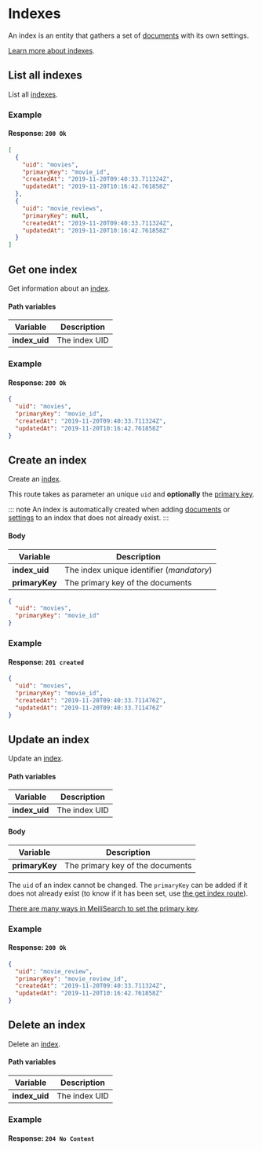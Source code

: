 # Indexes

An index is an entity that gathers a set of [documents](/learn/core_concepts/documents.md) with its own settings.

[Learn more about indexes](/learn/core_concepts/indexes.md).

## List all indexes

<RouteHighlighter method="GET" route="/indexes"/>

List all [indexes](/learn/core_concepts/indexes.md).

### Example

<CodeSamples id='list_all_indexes_1' />

#### Response: `200 Ok`

```json
[
  {
    "uid": "movies",
    "primaryKey": "movie_id",
    "createdAt": "2019-11-20T09:40:33.711324Z",
    "updatedAt": "2019-11-20T10:16:42.761858Z"
  },
  {
    "uid": "movie_reviews",
    "primaryKey": null,
    "createdAt": "2019-11-20T09:40:33.711324Z",
    "updatedAt": "2019-11-20T10:16:42.761858Z"
  }
]
```

## Get one index

<RouteHighlighter method="GET" route="/indexes/:index_uid"/>

Get information about an [index](/learn/core_concepts/indexes.md).

#### Path variables

| Variable      | Description   |
| ------------- | ------------- |
| **index_uid** | The index UID |

### Example

<CodeSamples id='get_one_index_1' />

#### Response: `200 Ok`

```json
{
  "uid": "movies",
  "primaryKey": "movie_id",
  "createdAt": "2019-11-20T09:40:33.711324Z",
  "updatedAt": "2019-11-20T10:16:42.761858Z"
}
```

## Create an index

<RouteHighlighter method="POST" route="/indexes"/>

Create an [index](/learn/core_concepts/indexes.md).

This route takes as parameter an unique `uid` and **optionally** the [primary key](/learn/core_concepts/indexes.md#primary-key).

::: note
An index is automatically created when adding [documents](/reference/api/documents.md) or [settings](/reference/api/settings.md) to an index that does not already exist.
:::

#### Body

| Variable       | Description                                                |
| -------------- | ---------------------------------------------------------- |
| **index_uid**  | The index unique identifier (_mandatory_)                  |
| **primaryKey** | The primary key of the documents |

```json
{
  "uid": "movies",
  "primaryKey": "movie_id"
}
```

### Example

<CodeSamples id='create_an_index_1' />

#### Response: `201 created`

```json
{
  "uid": "movies",
  "primaryKey": "movie_id",
  "createdAt": "2019-11-20T09:40:33.711476Z",
  "updatedAt": "2019-11-20T09:40:33.711476Z"
}
```

## Update an index

<RouteHighlighter method="PUT" route="/indexes/:index_uid"/>

Update an [index](/learn/core_concepts/indexes.md).

#### Path variables

| Variable      | Description   |
| ------------- | ------------- |
| **index_uid** | The index UID |

#### Body

| Variable       | Description                                                |
| -------------- | ---------------------------------------------------------- |
| **primaryKey** | The primary key of the documents |

The `uid` of an index cannot be changed.
The `primaryKey` can be added if it does not already exist (to know if it has been set, use [the get index route](/reference/api/indexes.md#get-one-index)).

[There are many ways in MeiliSearch to set the primary key](/learn/core_concepts/documents.md#primary-key).

### Example

<CodeSamples id='update_an_index_1' />

#### Response: `200 Ok`

```json
{
  "uid": "movie_review",
  "primaryKey": "movie_review_id",
  "createdAt": "2019-11-20T09:40:33.711324Z",
  "updatedAt": "2019-11-20T10:16:42.761858Z"
}
```

## Delete an index

<RouteHighlighter method="DELETE" route="/indexes/:index_uid"/>

Delete an [index](/learn/core_concepts/indexes.md).

#### Path variables

| Variable      | Description   |
| ------------- | ------------- |
| **index_uid** | The index UID |

### Example

<CodeSamples id='delete_an_index_1' />

#### Response: `204 No Content`
